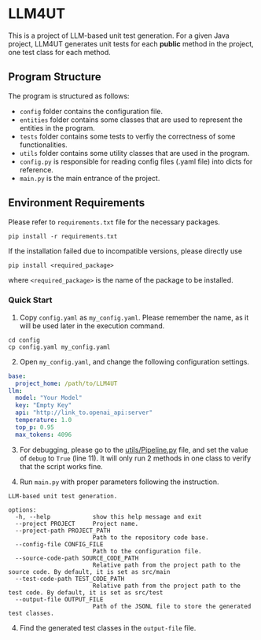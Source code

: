 # LLM4UT
This is a project of LLM-based unit test generation.
For a given Java project, LLM4UT generates unit tests for each **public** method in the project, one test class for each method.

## Program Structure
The program is structured as follows:
- `config` folder contains the configuration file.
- `entities` folder contains some classes that are used to represent the entities in the program.
- `tests` folder contains some tests to verfiy the correctness of some functionalities.
- `utils` folder contains some utility classes that are used in the program.
- `config.py` is responsible for reading config files (.yaml file) into dicts for reference.
- `main.py` is the main entrance of the project.


## Environment Requirements
Please refer to `requirements.txt` file for the necessary packages.

    pip install -r requirements.txt

If the installation failed due to incompatible versions, please directly use 

    pip install <required_package>

where `<required_package>` is the name of the package to be installed.


### Quick Start
1. Copy `config.yaml` as `my_config.yaml`. Please remember the name, as it will be used later in the execution command.
```
cd config
cp config.yaml my_config.yaml
```
2. Open `my_config.yaml`, and change the following configuration settings.
```yaml
base:
  project_home: /path/to/LLM4UT
llm:
  model: "Your Model"
  key: "Empty Key"
  api: "http://link_to.openai_api:server"
  temperature: 1.0
  top_p: 0.95
  max_tokens: 4096
```
3. For debugging, please go to the [utils/Pipeline.py](https://github.com/LeonYang95/LMTBench/blob/aec2f899e8b8eced8dbb654139c69ddea4379a65/utils/Pipeline.py) file, and set the value of `debug` to `True` (line 11). It will only run 2 methods in one class to verify that the script works fine.

4. Run `main.py` with proper parameters following the instruction.
```shell
LLM-based unit test generation.

options:
  -h, --help            show this help message and exit
  --project PROJECT     Project name.
  --project-path PROJECT_PATH
                        Path to the repository code base.
  --config-file CONFIG_FILE
                        Path to the configuration file.
  --source-code-path SOURCE_CODE_PATH
                        Relative path from the project path to the source code. By default, it is set as src/main
  --test-code-path TEST_CODE_PATH
                        Relative path from the project path to the test code. By default, it is set as src/test
  --output-file OUTPUT_FILE
                        Path of the JSONL file to store the generated test classes.
```
4. Find the generated test classes in the `output-file` file.



